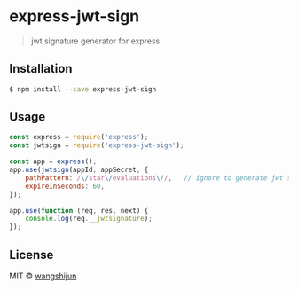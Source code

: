 # express-jwt-sign

> jwt signature generator for express

## Installation

```sh
$ npm install --save express-jwt-sign
```

## Usage

```js
const express = require('express');
const jwtsign = require('express-jwt-sign');

const app = express();
app.use(jwtsign(appId, appSecret, {
    pathPattern: /\/star\/evaluations\//,   // ignore to generate jwt signature on all requests
    expireInSeconds: 60,
});

app.use(function (req, res, next) {
    console.log(req.__jwtsignature);
});


```
## License

MIT © [wangshijun]()


[npm-image]: https://badge.fury.io/js/express-jwt-sign.svg
[npm-url]: https://npmjs.org/package/express-jwt-sign
[travis-image]: https://travis-ci.org/wangshijun/express-jwt-sign.svg?branch=master
[travis-url]: https://travis-ci.org/wangshijun/express-jwt-sign
[daviddm-image]: https://david-dm.org/wangshijun/express-jwt-sign.svg?theme=shields.io
[daviddm-url]: https://david-dm.org/wangshijun/express-jwt-sign
[coveralls-image]: https://coveralls.io/repos/wangshijun/express-jwt-sign/badge.svg
[coveralls-url]: https://coveralls.io/r/wangshijun/express-jwt-sign
